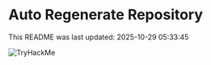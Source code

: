 # Auto Regenerate Repository

This README was last updated: 2025-10-29 05:33:45

 ![TryHackMe](https://tryhackme.com/badge/533634)